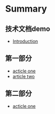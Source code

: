 # Summary

## 技术文档demo
* [Introduction](README.md)

## 第一部分
* [acticle one](acticel-one.md)
* [article two](articel-two.md)

## 第二部分
* [acticle one](acticle-one.md)

